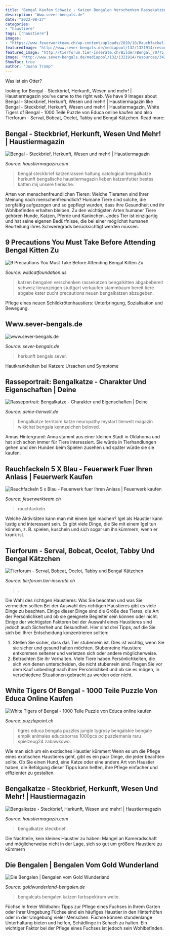```yaml
---
title: "Bengal Kaufen Schweiz - Katzen Bengalen Verschenken Rassekatzen Bengalkitten Abgabebereit Schweiz Tieranzeigen Stuttgart Verkaufen Stammbaum Bereit Tiere Abgabe Kater Zucht Precautions Neuen Bengalkatzen Abzugeben"
description: "Www.sever-bengals.de"
date: "2022-08-27"
categories:
- "haustiere"
tags: ["haustiere"]
images:
- "https://www.feuerwerkteam.ch/wp-content/uploads/2020/10/Rauchfackel-5x-purpur.jpg"
featuredImage: "http://www.sever-bengals.de/mediapool/132/1321914/resources/34279895.jpg"
featured_image: "http://tierforum.tier-inserate.ch/Bilder/Bengal_70775.jpg"
image: "http://www.sever-bengals.de/mediapool/132/1321914/resources/34279895.jpg"
ShowToc: true
author: "Juana Tromp"
---
```



Was ist ein Otter?

	

		
looking for Bengal - Steckbrief, Herkunft, Wesen und mehr! | Haustiermagazin you've came to the right web. We have 9 Images about Bengal - Steckbrief, Herkunft, Wesen und mehr! | Haustiermagazin like Bengal - Steckbrief, Herkunft, Wesen und mehr! | Haustiermagazin, White Tigers of Bengal - 1000 Teile Puzzle von Educa online kaufen and also Tierforum - Serval, Bobcat, Ocelot, Tabby und Bengal Kätzchen. Read more:
		
    
## Bengal - Steckbrief, Herkunft, Wesen Und Mehr! | Haustiermagazin

<img loading=lazy src="https://www.haustiermagazin.com/wp-content/uploads/bengal-gras.jpg" onerror="this.onerror=null;this.src='https://tse1.mm.bing.net/th?id=OIP.17fPmpw30zcm0WRshrG7nQHaE8&amp;pid=15.1';" alt="Bengal - Steckbrief, Herkunft, Wesen und mehr! | Haustiermagazin">

_Source: haustiermagazin.com_

>bengal steckbrief katzenrassen haltung catological bengalkatze herkunft bengalische haustiermagazin lieben katzenfutter bestes katten mij unsere tierische. 

	

Arten von menschenfreundlichen Tieren: Welche Tierarten sind Ihrer Meinung nach menschenfreundlich?
Humane Tiere sind solche, die sorgfältig aufgezogen und so gepflegt wurden, dass ihre Gesundheit und ihr Wohlbefinden erhalten bleiben. Zu den wichtigsten Arten humaner Tiere gehören Hunde, Katzen, Pferde und Kaninchen. Jedes Tier ist einzigartig und hat seine eigenen Bedürfnisse, die bei einer möglichst humanen Beurteilung ihres Schweregrads berücksichtigt werden müssen.

    
## 9 Precautions You Must Take Before Attending Bengal Kitten Zu

<img loading=lazy src="https://www.tiere-kleinanzeigen.com/export/20160912100000.jpg" onerror="this.onerror=null;this.src='https://tse2.mm.bing.net/th?id=OIP.w86TIMu1Nq2hYqlp-5sTBwHaHQ&amp;pid=15.1';" alt="9 Precautions You Must Take Before Attending Bengal Kitten Zu">

_Source: wildcatfoundation.us_

>katzen bengalen verschenken rassekatzen bengalkitten abgabebereit schweiz tieranzeigen stuttgart verkaufen stammbaum bereit tiere abgabe kater zucht precautions neuen bengalkatzen abzugeben. 

	

Pflege eines neuen Schildkrötenhaustiers: Unterbringung, Sozialisation und Bewegung.

    
## Www.sever-bengals.de

<img loading=lazy src="http://www.sever-bengals.de/mediapool/132/1321914/resources/34279895.jpg" onerror="this.onerror=null;this.src='https://tse2.mm.bing.net/th?id=OIP.5OPXjj4SvjKdPbmkCyDSwAHaE7&amp;pid=15.1';" alt="www.sever-bengals.de">

_Source: sever-bengals.de_

>herkunft bengals sever. 

	

Hautkrankheiten bei Katzen: Ursachen und Symptome

    
## Rasseportrait: Bengalkatze - Charakter Und Eigenschaften | Deine

<img loading=lazy src="https://www.deine-tierwelt.de/magazin/wp-content/uploads/sites/2/2014/09/Bengal.jpg" onerror="this.onerror=null;this.src='https://tse2.mm.bing.net/th?id=OIP._YmWI3RJmSMfOKT5r2YcNgHaE8&amp;pid=15.1';" alt="Rasseportrait: Bengalkatze - Charakter und Eigenschaften | Deine">

_Source: deine-tierwelt.de_

>bengalkatze territoire katze neuropathy mystart tierwelt magazin wikichat bengala kennzeichen beloved. 

	

Annas Hintergrund: Anna stammt aus einer kleinen Stadt in Oklahoma und hat sich schon immer für Tiere interessiert. Sie würde in Tierhandlungen gehen und den Hunden beim Spielen zusehen und später würde sie sie kaufen.

    
## Rauchfackeln 5 X Blau - Feuerwerk Fuer Ihren Anlass | Feuerwerk Kaufen

<img loading=lazy src="https://www.feuerwerkteam.ch/wp-content/uploads/2020/10/Rauchfackel-5x-purpur.jpg" onerror="this.onerror=null;this.src='https://tse4.mm.bing.net/th?id=OIP.qFtbN0jNCf6mcFkCtPvXyQHaHa&amp;pid=15.1';" alt="Rauchfackeln 5 x Blau - Feuerwerk fuer Ihren Anlass | Feuerwerk kaufen">

_Source: feuerwerkteam.ch_

>rauchfackeln. 

	

Welche Aktivitäten kann man mit einem Igel machen?
Igel als Haustier kann lustig und interessant sein. Es gibt viele Dinge, die Sie mit einem Igel tun können, z. B. spielen, kuscheln und sich sogar um ihn kümmern, wenn er krank ist.

    
## Tierforum - Serval, Bobcat, Ocelot, Tabby Und Bengal Kätzchen

<img loading=lazy src="http://tierforum.tier-inserate.ch/Bilder/Bengal_70775.jpg" onerror="this.onerror=null;this.src='https://tse1.mm.bing.net/th?id=OIP.pWlnTfa36dfu-t0PwnPRtAHaF6&amp;pid=15.1';" alt="Tierforum - Serval, Bobcat, Ocelot, Tabby und Bengal Kätzchen">

_Source: tierforum.tier-inserate.ch_

>. 

	

Die Wahl des richtigen Haustieres: Was Sie beachten und was Sie vermeiden sollten
Bei der Auswahl des richtigen Haustieres gibt es viele Dinge zu beachten. Einige dieser Dinge sind die Größe des Tieres, die Art der Persönlichkeit und ob sie geeignete Begleiter sein können oder nicht. Einige der wichtigsten Faktoren bei der Auswahl eines Haustieres sind jedoch auch Sicherheit und Gesundheit. Hier sind drei Tipps, auf die Sie sich bei Ihrer Entscheidung konzentrieren sollten:
1. Stellen Sie sicher, dass das Tier stubenrein ist. Dies ist wichtig, wenn Sie sie sicher und gesund halten möchten. Stubenreine Haustiere entkommen seltener und verletzen sich oder andere möglicherweise.
2. Betrachten Sie ihr Verhalten. Viele Tiere haben Persönlichkeiten, die sich von denen unterscheiden, die nicht stubenrein sind. Fragen Sie vor dem Kauf unbedingt nach ihrer Persönlichkeit und ob sie es mögen, in verschiedene Situationen gebracht zu werden oder nicht.

    
## White Tigers Of Bengal - 1000 Teile Puzzle Von Educa Online Kaufen

<img loading=lazy src="https://www.puzzlepoint.ch/16946/white-tigers-of-bengal.jpg" onerror="this.onerror=null;this.src='https://tse1.mm.bing.net/th?id=OIP.UW_zxSvyxvlkJdCkqldxwQHaFR&amp;pid=15.1';" alt="White Tigers of Bengal - 1000 Teile Puzzle von Educa online kaufen">

_Source: puzzlepoint.ch_

>tigres educa bengala puzzles jungle tygrysy bengalskie bengale empik animales educaborras 1000pcs pc puzzlemania raru spielzeug24 zabawkowo. 

	

Wie man sich um ein exotisches Haustier kümmert
Wenn es um die Pflege eines exotischen Haustieres geht, gibt es ein paar Dinge, die jeder beachten sollte. Ob Sie einen Hund, eine Katze oder eine andere Art von Haustier haben, die Befolgung dieser Tipps kann helfen, ihre Pflege einfacher und effizienter zu gestalten.

    
## Bengalkatze - Steckbrief, Herkunft, Wesen Und Mehr! | Haustiermagazin

<img loading=lazy src="https://cdn-5ea0cd67f911c8155c50be19.closte.com/wp-content/uploads/bengal-gras-800x600.jpg" onerror="this.onerror=null;this.src='https://tse1.mm.bing.net/th?id=OIP.oTIOyfJr9-DykK37yM3d4QHaFj&amp;pid=15.1';" alt="Bengalkatze - Steckbrief, Herkunft, Wesen und mehr! | Haustiermagazin">

_Source: haustiermagazin.com_

>bengalkatze steckbrief. 

	

Die Nachteile, kein kleines Haustier zu haben: Mangel an Kameradschaft und möglicherweise nicht in der Lage, sich so gut um größere Haustiere zu kümmern

    
## Die Bengalen | Bengalen Vom Gold Wunderland

<img loading=lazy src="https://f.eu1.jwwb.nl/public/x/d/f/temp-roxaqibyiqglryzyavoe/bec4d831badcedae44cc9e7e0087b13c-1.jpg" onerror="this.onerror=null;this.src='https://tse3.mm.bing.net/th?id=OIP.rCKTuw41eR5QKVISouI5DgHaFS&amp;pid=15.1';" alt="Die Bengalen | Bengalen vom Gold Wunderland">

_Source: goldwunderland-bengalen.de_

>bengalcats bengalen katzen farbspektrum weite. 

	

Füchse in freier Wildbahn: Tipps zur Pflege eines Fuchses in Ihrem Garten oder Ihrer Umgebung
Füchse sind ein häufiges Haustier in den Hinterhöfen oder in der Umgebung vieler Menschen. Füchse können stundenlange Unterhaltung bieten und helfen, Schädlinge in Schach zu halten. Ein wichtiger Faktor bei der Pflege eines Fuchses ist jedoch sein Wohlbefinden.

